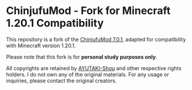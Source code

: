 # ChinjufuMod - Fork for Minecraft 1.20.1 Compatibility

This repository is a fork of the [ChinjufuMod 7.0.1](https://github.com/AYUTAKI-Shou/ChinjufuMod7.0.1), adapted for compatibility with Minecraft version 1.20.1.

Please note that this fork is for **personal study purposes only**.

All copyrights are retained by [AYUTAKI-Shou](https://github.com/AYUTAKI-Shou) and other respective rights holders. I do not own any of the original materials. For any usage or inquiries, please contact the original creators.

